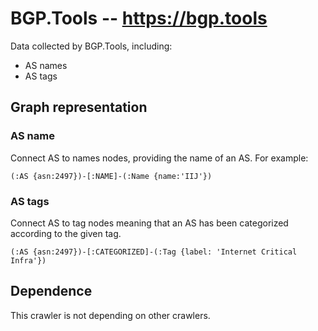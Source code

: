 # BGP.Tools -- https://bgp.tools

Data collected by BGP.Tools, including:
- AS names
- AS tags


## Graph representation

### AS name
Connect AS to names nodes, providing the name of an AS.
For example:
```
(:AS {asn:2497})-[:NAME]-(:Name {name:'IIJ'})
```

### AS tags
Connect AS to tag nodes meaning that an AS has been categorized according to the
given tag.
```
(:AS {asn:2497})-[:CATEGORIZED]-(:Tag {label: 'Internet Critical Infra'})
```


## Dependence

This crawler is not depending on other crawlers.
